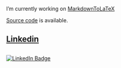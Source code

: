 I’m currently working on [MarkdownToLaTeX](https://pypi.org/project/MarkdownToLaTeX)  

[Source code](https://github.com/gitcordier/MarkdownToLaTeX) is available.
## 
## [Linkedin](https://www.linkedin.com/in/gabriel-cordier-58097494)
##
<a href="your-linkedin-URL">
    <img src="/image.png" alt="LinkedIn Badge"/>
  </a>

